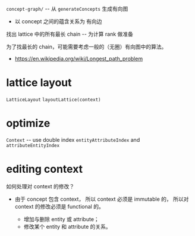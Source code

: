 `concept-graph/` -- 从 `generateConcepts` 生成有向图

- 以 concept 之间的蕴含关系为 有向边

找出 lattice 中的所有最长 chain -- 为计算 rank 做准备

为了找最长的 chain，可能需要考虑一般的（无圈）有向图中的算法。

- https://en.wikipedia.org/wiki/Longest_path_problem

# lattice layout

`LatticeLayout`
`layoutLattice(context)`

# optimize

`Context` -- use double index `entityAttributeIndex` and `attributeEntityIndex`

# editing context

如何处理对 context 的修改？

- 由于 concept 包含 context，
  所以 context 必须是 immutable 的，
  所以对 context 的修改必须是 functional 的。

  - 增加与删除 entity 或 attribute；
  - 修改某个 entity 和 attribute 的关系。
